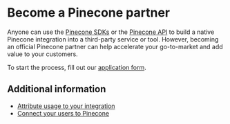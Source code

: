 # Become a Pinecone partner

Anyone can use the [Pinecone SDKs](/reference/pinecone-sdks) or the [Pinecone API](/reference/api/introduction) to build a native Pinecone integration into a third-party service or tool. However, becoming an official Pinecone partner can help accelerate your go-to-market and add value to your customers.

To start the process, fill out our [application form](https://www.pinecone.io/partners/#sales-contact-form-submissions).

## Additional information

* [Attribute usage to your integration](/integrations/build-integration/attribute-usage-to-your-integration)
* [Connect your users to Pinecone](/integrations/build-integration/connect-your-users-to-pinecone)
